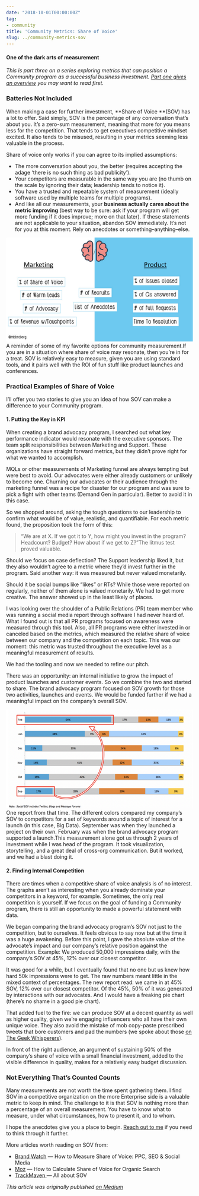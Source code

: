 ```yaml
---
date: "2018-10-01T00:00:00Z"
tag:
- community
title: 'Community Metrics: Share of Voice'
slug: ../community-metrics-sov
---
```


#### One of the dark arts of measurement

*This is part three on a series exploring metrics that can position a Community program as a successful business investment. *[*Part one gives an overview*](https://medium.com/@mbbroberg/the-value-of-community-metrics-4945dc752d42)* you may want to read first.*

### Batteries Not Included

When making a case for further investment, **Share of Voice **(SOV) has a lot to offer. Said simply, SOV is the percentage of any conversation that’s about you. It’s a zero-sum measurement, meaning that more for you means less for the competition. That tends to get executives competitive mindset excited. It also tends to be misused, resulting in your metrics seeming less valuable in the process.

Share of voice only works if you can agree to its implied assumptions:

* The more conversation about you, the better (requires accepting the adage ‘there is no such thing as bad publicity’).
* Your competitors are measurable in the same way you are (no thumb on the scale by ignoring their data; leadership tends to notice it).
* You have a trusted and repeatable system of measurement (ideally software used by multiple teams for multiple programs).
* And like all our measurements, your **business actually cares about the metric improving** (best way to be sure: ask if your program will get more funding if it does improve; more on that later).
If these statements are not applicable to your situation, abandon SOV immediately. It’s not for you at this moment. Rely on anecdotes or something–anything–else.

![](/img/1*_G0CCzIik58lhYkh5mAWlg.png)A reminder of some of my favorite options for community measurement.If you are in a situation where share of voice may resonate, then you’re in for a treat. SOV is relatively easy to measure, given you are using standard tools, and it pairs well with the ROI of fun stuff like product launches and conferences.

### Practical Examples of Share of Voice

I’ll offer you two stories to give you an idea of how SOV can make a difference to your Community program.

#### 1. Putting the Key in KPI

When creating a brand advocacy program, I searched out what key performance indicator would resonate with the executive sponsors. The team split responsibilities between Marketing and Support. These organizations have straight forward metrics, but they didn’t prove right for what we wanted to accomplish.

MQLs or other measurements of Marketing funnel are always tempting but were best to avoid. Our advocates were either already customers or unlikely to become one. Churning our advocates or their audience through the marketing funnel was a recipe for disaster for our program and was sure to pick a fight with other teams (Demand Gen in particular). Better to avoid it in this case.

So we shopped around, asking the tough questions to our leadership to confirm what would be of value, realistic, and quantifiable. For each metric found, the proposition took the form of this:


> “We are at X. If we got it to Y, how might you invest in the program? Headcount? Budget? How about if we get to Z?”The litmus test proved valuable.

Should we focus on case deflection? The Support leadership liked it, but they also wouldn’t agree to a metric where they’d invest further in the program. Said another way: it was measured but never valued monetarily.

Should it be social bumps like “likes” or RTs? While those were reported on regularly, neither of them alone is valued monetarily. We had to get more creative. The answer showed up in the least likely of places.

I was looking over the shoulder of a Public Relations (PR) team member who was running a social media report through software I had never heard of. What I found out is that all PR programs focused on awareness were measured through this tool. Also, all PR programs were either invested in or canceled based on the metrics, which measured the relative share of voice between our company and the competition on each topic. This was our moment: this metric was trusted throughout the executive level as a meaningful measurement of results.

We had the tooling and now we needed to refine our pitch.

There was an opportunity: an internal initiative to grow the impact of product launches and customer events. So we combine the two and started to share. The brand advocacy program focused on SOV growth for those two activities, launches and events. We would be funded further if we had a meaningful impact on the company’s overall SOV.

![](/img/1*56VpjE0JeR0qFZr7HBChmg.png)One report from that time. The different colors compared my company’s SOV to competitors for a set of keywords around a topic of interest for a launch (in this case, Big Data). September was when they launched a project on their own. February was when the brand advocacy program supported a launch.This measurement alone got us through 2 years of investment while I was head of the program. It took visualization, storytelling, and a great deal of cross-org communication. But it worked, and we had a blast doing it.

#### 2. Finding Internal Competition

There are times when a competitive share of voice analysis is of no interest. The graphs aren’t as interesting when you already dominate your competitors in a keyword, for example. Sometimes, the only real competition is yourself. If we focus on the goal of funding a Community program, there is still an opportunity to made a powerful statement with data.

We began comparing the brand advocacy program’s SOV not just to the competition, but to ourselves. It feels obvious to say now but at the time it was a huge awakening. Before this point, I gave the absolute value of the advocate’s impact and our company’s relative position against the competition. Example: We produced 50,000 impressions daily, with the company’s SOV at 45%, 12% over our closest competitor.

It was good for a while, but I eventually found that no one but us knew how hard 50k impressions were to get. The raw numbers meant little in the mixed context of percentages. The new report read: we came in at 45% SOV, 12% over our closest competitor. Of the 45%, 50% of it was generated by interactions with our advocates. And I would have a freaking pie chart (there’s no shame in a good pie chart).

That added fuel to the fire: we can produce SOV at a decent quantity as well as higher quality, given we’re engaging influencers who all have their own unique voice. They also avoid the mistake of mob copy-paste prescribed tweets that bore customers and pad the numbers (we spoke about those [on The Geek Whisperers](http://geek-whisperers.com/2016/08/prescribed-tweets-and-the-chamber-of-employee-engagement-episode-118/)).

In front of the right audience, an argument of sustaining 50% of the company’s share of voice with a small financial investment, added to the visible difference in quality, makes for a relatively easy budget discussion.

### Not Everything That’s Counted Counts

Many measurements are not worth the time spent gathering them. I find SOV in a competitive organization on the more Enterprise side is a valuable metric to keep in mind. The challenge to it is that SOV is nothing more than a percentage of an overall measurement. You have to know what to measure, under what circumstances, how to present it, and to whom.

I hope the anecdotes give you a place to begin. [Reach out to me](http://mbbroberg.fun) if you need to think through it further.

More articles worth reading on SOV from:

* [Brand Watch](https://www.brandwatch.com/blog/how-to-measure-share-of-voice/) — How to Measure Share of Voice: PPC, SEO & Social Media
* [Moz](https://moz.com/blog/how-to-calculate-share-of-voice-for-organic-search) — How to Calculate Share of Voice for Organic Search
* [TrackMaven ](https://trackmaven.com/marketing-dictionary/share-of-voice/)— All about SOV

*This article was originally published [on Medium](https://medium.com/@mbbroberg)*